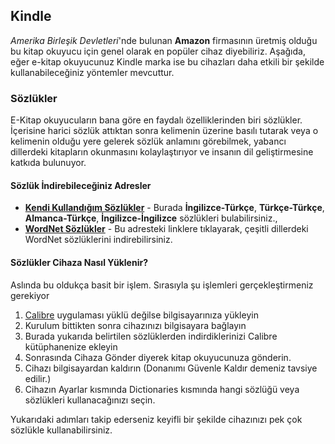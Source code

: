 ## Kindle

_Amerika Birleşik Devletleri_'nde bulunan **Amazon** firmasının üretmiş olduğu bu kitap okuyucu için genel olarak en popüler cihaz diyebiliriz.
Aşağıda, eğer e-kitap okuyucunuz Kindle marka ise bu cihazları daha etkili bir şekilde kullanabileceğiniz yöntemler mevcuttur.

### Sözlükler

E-Kitap okuyucuların bana göre en faydalı özelliklerinden biri sözlükler. İçerisine harici sözlük attıktan sonra kelimenin üzerine basılı tutarak veya o kelimenin olduğu yere gelerek sözlük anlamını görebilmek, yabancı dillerdeki kitapların okunmasını kolaylaştırıyor ve insanın dil geliştirmesine katkıda bulunuyor.

#### Sözlük İndirebileceğiniz Adresler

- [**Kendi Kullandığım Sözlükler**](https://github.com/coderserdar/EKitapOkuyucuRehberi/tree/main/Kindle/S%C3%B6zl%C3%BCkler) - Burada **İngilizce-Türkçe**, **Türkçe-Türkçe**, **Almanca-Türkçe**, **İngilizce-İngilizce** sözlükleri bulabilirsiniz.,
- [**WordNet Sözlükler**](http://eb.lv) - Bu adresteki linklere tıklayarak, çeşitli dillerdeki WordNet sözlüklerini indirebilirsiniz.

#### Sözlükler Cihaza Nasıl Yüklenir?

Aslında bu oldukça basit bir işlem. Sırasıyla şu işlemleri gerçekleştirmeniz gerekiyor

1. [Calibre](https://calibre-ebook.com/download) uygulaması yüklü değilse bilgisayarınıza yükleyin
2. Kurulum bittikten sonra cihazınızı bilgisayara bağlayın
3. Burada yukarıda belirtilen sözlüklerden indirdiklerinizi Calibre kütüphanenize ekleyin
4. Sonrasında Cihaza Gönder diyerek kitap okuyucunuza gönderin.
5.  Cihazı bilgisayardan kaldırın (Donanımı Güvenle Kaldır demeniz tavsiye edilir.)
6.  Cihazın Ayarlar kısmında Dictionaries kısmında hangi sözlüğü veya sözlükleri kullanacağınızı seçin.

Yukarıdaki adımları takip ederseniz keyifli bir şekilde cihazınızı pek çok sözlükle kullanabilirsiniz.